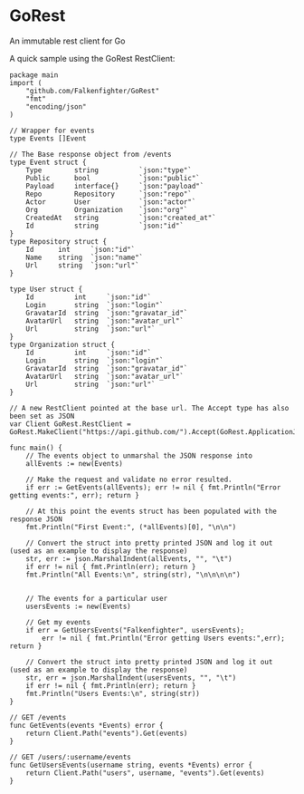 # GoRest
An immutable rest client for Go

A quick sample using the GoRest RestClient:

    package main
    import (
        "github.com/Falkenfighter/GoRest"
        "fmt"
        "encoding/json"
    )
    
    // Wrapper for events
    type Events []Event
    
    // The Base response object from /events
    type Event struct {
        Type        string          `json:"type"`
        Public      bool            `json:"public"`
        Payload     interface{}     `json:"payload"`
        Repo        Repository      `json:"repo"`
        Actor       User            `json:"actor"`
        Org         Organization    `json:"org"`
        CreatedAt   string          `json:"created_at"`
        Id          string          `json:"id"`
    }
    type Repository struct {
        Id      int     `json:"id"`
        Name    string  `json:"name"`
        Url     string  `json:"url"`
    }
    
    type User struct {
        Id          int     `json:"id"`
        Login       string  `json:"login"`
        GravatarId  string  `json:"gravatar_id"`
        AvatarUrl   string  `json:"avatar_url"`
        Url         string  `json:"url"`
    }
    type Organization struct {
        Id          int     `json:"id"`
        Login       string  `json:"login"`
        GravatarId  string  `json:"gravatar_id"`
        AvatarUrl   string  `json:"avatar_url"`
        Url         string  `json:"url"`
    }
    
    // A new RestClient pointed at the base url. The Accept type has also been set as JSON
    var Client GoRest.RestClient = GoRest.MakeClient("https://api.github.com/").Accept(GoRest.ApplicationJSON)
    
    func main() {
        // The events object to unmarshal the JSON response into
        allEvents := new(Events)
    
        // Make the request and validate no error resulted.
        if err := GetEvents(allEvents); err != nil { fmt.Println("Error getting events:", err); return }
    
        // At this point the events struct has been populated with the response JSON
        fmt.Println("First Event:", (*allEvents)[0], "\n\n")
    
        // Convert the struct into pretty printed JSON and log it out (used as an example to display the response)
        str, err := json.MarshalIndent(allEvents, "", "\t")
        if err != nil { fmt.Println(err); return }
        fmt.Println("All Events:\n", string(str), "\n\n\n\n")
    
    
        // The events for a particular user
        usersEvents := new(Events)
    
        // Get my events
        if err = GetUsersEvents("Falkenfighter", usersEvents);
            err != nil { fmt.Println("Error getting Users events:",err); return }
    
        // Convert the struct into pretty printed JSON and log it out (used as an example to display the response)
        str, err = json.MarshalIndent(usersEvents, "", "\t")
        if err != nil { fmt.Println(err); return }
        fmt.Println("Users Events:\n", string(str))
    }
    
    // GET /events
    func GetEvents(events *Events) error {
        return Client.Path("events").Get(events)
    }
    
    // GET /users/:username/events
    func GetUsersEvents(username string, events *Events) error {
        return Client.Path("users", username, "events").Get(events)
    }